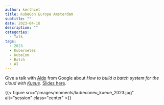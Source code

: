 ```yaml
---
author: kerthcet
title: KubeCon Europe Amsterdam
subtitle: ""
date: 2023-04-18
description: ""
categories:
  - Talk
tags:
  - 2023
  - Kubernetes
  - KubeCon
  - Batch
  - AI
---
```


Give a talk with [Aldo](https://github.com/alculquicondor) from Google about *How to build a batch system for the cloud with [Kueue](https://github.com/kubernetes-sigs/kueue)*. [Slides here](https://github.com/kerthcet/Slides/blob/main/year2023/kubecon-eu/kueue-deepdive.pdf).

{{< figure src="/images/moments/kubeconeu_kueue_2023.jpg" alt="session" class="center" >}}

